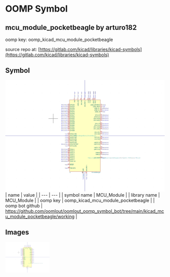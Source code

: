 # OOMP Symbol  
## mcu_module_pocketbeagle  by arturo182  
  
oomp key: oomp_kicad_mcu_module_pocketbeagle  
  
source repo at: [https://gitlab.com/kicad/libraries/kicad-symbols](https://gitlab.com/kicad/libraries/kicad-symbols)  
## Symbol  
  
[![working.png](working_600.png)](working.png)  
| name | value | 
| --- | --- | 
| symbol name | MCU_Module | 
| library name | MCU_Module | 
| oomp key | oomp_kicad_mcu_module_pocketbeagle | 
| oomp bot github | https://github.com/oomlout/oomlout_oomp_symbol_bot/tree/main/kicad_mcu_module_pocketbeagle/working | 
## Images  
  
[![working.png](working_140.png)](working.png)  
